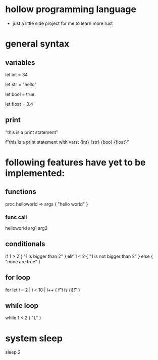 # hollow programming language
* just a little side project for me to learn more rust

# general syntax

## variables
let int = 34

let str = "hello"

let bool = true

let float = 3.4

## print
"this is a print statement"

f"this is a print statement with vars: {int} {str} {boo} {float}"


# following features have yet to be implemented:
## functions
proc helloworld => args {
    "hello world"
}

### func call
helloworld arg1 arg2

## conditionals
if 1 > 2 {
    "1 is bigger than 2"
} elif 1 < 2 {
    "1 is not bigger than 2"
} else {
    "none are true"
}

## for loop
for let i = 2 | i < 10 | i++ {
    f"i is {i}!"
}

## while loop
while 1 < 2 {
    "L"
}

# system sleep
sleep 2

